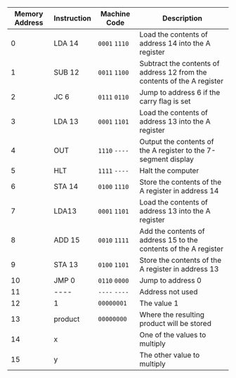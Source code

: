 
|**Memory Address**|**Instruction**|**Machine Code**|**Description**|
|------------------|---------------|----------------|---------------|
|0|LDA 14|`0001` `1110`| Load the contents of address 14 into the A register|
|1|SUB 12|`0011` `1100`|Subtract the contents of address 12 from the contents of the A register|
|2|JC 6|`0111` `0110`|Jump to address 6 if the carry flag is set|
|3|LDA 13|`0001` `1101`|Load the contents of address 13 into the A register|
|4|OUT|`1110` `----`|Output the contents of the A register to the 7-segment display|
|5|HLT|`1111` `----`|Halt the computer|
|6|STA 14|`0100` `1110`|Store the contents of the A register in address 14|
|7|LDA13|`0001` `1101`|Load the contents of address 13 into the A register|
|8|ADD 15|`0010` `1111`|Add the contents of address 15 to the contents of the A register|
|9|STA 13|`0100` `1101`|Store the contents of the A register in address 13|
|10|JMP 0|`0110` `0000`|Jump to address 0|
|11|----|`----` `----`|Address not used|
|12|1|`00000001`|The value 1|
|13|product|`00000000`|Where the resulting product will be stored|
|14|x| |One of the values to multiply|
|15|y| |The other value to multiply|
